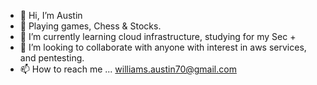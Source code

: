 - 👋 Hi, I’m Austin
- 👀 Playing games, Chess & Stocks.
- 🌱 I’m currently learning cloud infrastructure, studying for my Sec +
- 💞️ I’m looking to collaborate with anyone with interest in aws services, and pentesting.
- 📫 How to reach me ... williams.austin70@gmail.com

<!---
16awilliams/16awilliams is a ✨ special ✨ repository because its `README.md` (this file) appears on your GitHub profile.
You can click the Preview link to take a look at your changes.
--->
